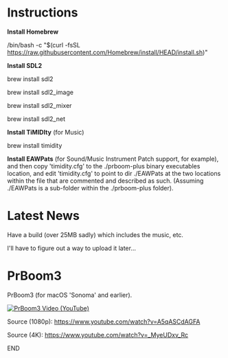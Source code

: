 # Instructions

**Install Homebrew**

/bin/bash -c "$(curl -fsSL https://raw.githubusercontent.com/Homebrew/install/HEAD/install.sh)" 

**Install SDL2**

brew install sdl2

brew install sdl2_image

brew install sdl2_mixer

brew install sdl2_net

**Install TiMIDIty** (for Music)

brew install timidity

**Install EAWPats** (for Sound/Music Instrument Patch support, for example), and then copy 'timidity.cfg' to the ./prboom-plus binary executables location, and edit 'timidity.cfg' to point to dir ./EAWPats at the two locations within the file that are commented and described as such. (Assuming ./EAWPats is a sub-folder within the ./prboom-plus folder).

# Latest News

Have a build (over 25MB sadly) which includes the music, etc.

I'll have to figure out a way to upload it later...

# PrBoom3
PrBoom3 (for macOS 'Sonoma' and earlier).


[![PrBoom3 Video (YouTube)](https://img.youtube.com/vi/_MyeUDxv_Rc/0.jpg)](https://www.youtube.com/watch?v=_MyeUDxv_Rc)

Source (1080p): https://www.youtube.com/watch?v=A5qASCdAGFA

Source (4K): https://www.youtube.com/watch?v=_MyeUDxv_Rc

END
